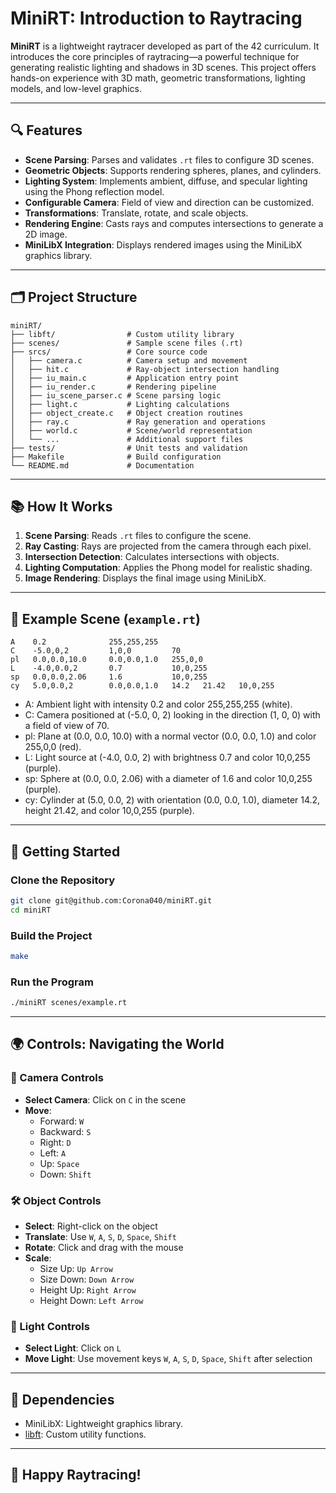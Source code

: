 # MiniRT: Introduction to Raytracing

**MiniRT** is a lightweight raytracer developed as part of the 42 curriculum. It introduces the core principles of raytracing—a powerful technique for generating realistic lighting and shadows in 3D scenes. This project offers hands-on experience with 3D math, geometric transformations, lighting models, and low-level graphics.

---

## 🔍 Features

- **Scene Parsing**: Parses and validates `.rt` files to configure 3D scenes.
- **Geometric Objects**: Supports rendering spheres, planes, and cylinders.
- **Lighting System**: Implements ambient, diffuse, and specular lighting using the Phong reflection model.
- **Configurable Camera**: Field of view and direction can be customized.
- **Transformations**: Translate, rotate, and scale objects.
- **Rendering Engine**: Casts rays and computes intersections to generate a 2D image.
- **MiniLibX Integration**: Displays rendered images using the MiniLibX graphics library.

---

## 🗂️ Project Structure

```
miniRT/
├── libft/                # Custom utility library
├── scenes/               # Sample scene files (.rt)
├── srcs/                 # Core source code
│   ├── camera.c          # Camera setup and movement
│   ├── hit.c             # Ray-object intersection handling
│   ├── iu_main.c         # Application entry point
│   ├── iu_render.c       # Rendering pipeline
│   ├── iu_scene_parser.c # Scene parsing logic
│   ├── light.c           # Lighting calculations
│   ├── object_create.c   # Object creation routines
│   ├── ray.c             # Ray generation and operations
│   ├── world.c           # Scene/world representation
│   └── ...               # Additional support files
├── tests/                # Unit tests and validation
├── Makefile              # Build configuration
└── README.md             # Documentation
```

---

## 📚 How It Works

1. **Scene Parsing**: Reads `.rt` files to configure the scene.
2. **Ray Casting**: Rays are projected from the camera through each pixel.
3. **Intersection Detection**: Calculates intersections with objects.
4. **Lighting Computation**: Applies the Phong model for realistic shading.
5. **Image Rendering**: Displays the final image using MiniLibX.

---

## 📃 Example Scene (`example.rt`)

```
A    0.2              255,255,255
C    -5.0,0,2         1,0,0         70
pl   0.0,0.0,10.0     0.0,0.0,1.0   255,0,0
L    -4.0,0.0,2       0.7           10,0,255
sp   0.0,0.0,2.06     1.6           10,0,255
cy   5.0,0.0,2        0.0,0.0,1.0   14.2   21.42   10,0,255
```

- A: Ambient light with intensity 0.2 and color 255,255,255 (white).
- C: Camera positioned at (-5.0, 0, 2) looking in the direction (1, 0, 0) with a field of view of 70.
- pl: Plane at (0.0, 0.0, 10.0) with a normal vector (0.0, 0.0, 1.0) and color 255,0,0 (red).
- L: Light source at (-4.0, 0.0, 2) with brightness 0.7 and color 10,0,255 (purple).
- sp: Sphere at (0.0, 0.0, 2.06) with a diameter of 1.6 and color 10,0,255 (purple).
- cy: Cylinder at (5.0, 0.0, 2) with orientation (0.0, 0.0, 1.0), diameter 14.2, height 21.42, and color 10,0,255 (purple).

---

## 🚀 Getting Started

### Clone the Repository

```bash
git clone git@github.com:Corona040/miniRT.git
cd miniRT
```

### Build the Project

```bash
make
```

### Run the Program

```bash
./miniRT scenes/example.rt
```

---

## 🌍 Controls: Navigating the World

### 📸 Camera Controls

- **Select Camera**: Click on `C` in the scene
- **Move**:
  - Forward: `W`
  - Backward: `S`
  - Right: `D`
  - Left: `A`
  - Up: `Space`
  - Down: `Shift`

### 🛠️ Object Controls

- **Select**: Right-click on the object
- **Translate**: Use `W`, `A`, `S`, `D`, `Space`, `Shift`
- **Rotate**: Click and drag with the mouse
- **Scale**:
  - Size Up: `Up Arrow`
  - Size Down: `Down Arrow`
  - Height Up: `Right Arrow`
  - Height Down: `Left Arrow`

### 🔦 Light Controls

- **Select Light**: Click on `L`
- **Move Light**: Use movement keys `W`, `A`, `S`, `D`, `Space`, `Shift` after selection

---

## 📁 Dependencies

- MiniLibX: Lightweight graphics library.
- [libft](https://github.com/Corona040/libft): Custom utility functions.

---

## 🌟 Happy Raytracing!

